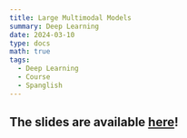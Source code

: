 ```yaml
---
title: Large Multimodal Models
summary: Deep Learning
date: 2024-03-10
type: docs
math: true
tags:
  - Deep Learning
  - Course
  - Spanglish
---
```


## The slides are available [here](https://github.com/valbarriere/CC6204-Deep-Learning/raw/refs/heads/main/Slides/N_Multimodal_Models.pdf)!
